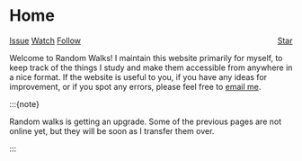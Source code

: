 # Home

<a class="github-button" href="https://github.com/stratisMarkou/random-walks" data-color-scheme="no-preference: light; light: light; dark: dark;" data-icon="octicon-star" data-size="large" data-show-count="true" aria-label="Star stratisMarkou/random-walks on GitHub" style="float: right;">Star</a>
<a class="github-button" href="https://github.com/stratisMarkou/random-walks/issues" data-color-scheme="no-preference: light; light: light; dark: dark;" data-icon="octicon-issue-opened" data-size="large" aria-label="Issue stratisMarkou/random-walks on GitHub">Issue</a>
<a class="github-button" href="https://github.com/stratisMarkou/random-walks/subscription" data-color-scheme="no-preference: light; light: light; dark: dark;" data-icon="octicon-eye" data-size="large" aria-label="Watch stratisMarkou/random-walks on GitHub">Watch</a>
<a class="github-button" href="https://github.com/stratisMarkou" data-color-scheme="no-preference: light; light: light; dark: dark;" data-size="large" aria-label="Follow @stratisMarkou on GitHub">Follow</a>
<script async defer src="https://buttons.github.io/buttons.js"></script>

Welcome to Random Walks!
I maintain this website primarily for myself, to keep track of the things I study and make them accessible from anywhere in a nice format.
If the website is useful to you, if you have any ideas for improvement, or if you spot any errors, please feel free to <a href="mailto:em626@cam.ac.uk">email me</a>.

:::{note}

Random walks is getting an upgrade.
Some of the previous pages are not online yet, but they will be soon as I transfer them over.

:::
